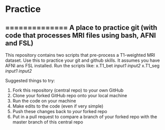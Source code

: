 # Practice
==============
A place to practice git (with code that processes MRI files using bash, AFNI and FSL)
--------------

This repository contains two scripts that pre-process a T1-weighted MRI dataset. 
Use this to practice your git and github skills. 
It assumes you have AFNI ans FSL installed.
Run the scripts like:
x.T1_bet *input1* *input2*
x.T1_seg *input1* *input2*

Suggested things to try:
1. Fork this repository (central repo) to your own GitHub
2. Clone your forked GitHub repo onto your local machine
3. Run the code on your machine
4. Make edits to the code (even if very simple)
5. Push these changes back to *your* forked repo
6. Put in a pull request to compare a branch of your forked repo with the master branch of this central repo 
